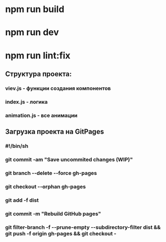 # npm run build
# npm run dev
# npm run lint:fix

## Структура проекта:
### viev.js - функции создания компонентов
### index.js - логика
### animation.js - все анимации


## Загрузка проекта на GitPages
### #!/bin/sh
### git commit -am "Save uncommited changes (WIP)"
### git branch --delete --force gh-pages
### git checkout --orphan gh-pages
### git add -f dist
### git commit -m "Rebuild GitHub pages"
### git filter-branch -f --prune-empty --subdirectory-filter dist && git push -f origin gh-pages && git checkout -